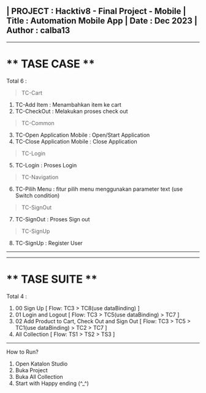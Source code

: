 
| PROJECT : Hacktiv8 - Final Project - Mobile
| Title : Automation Mobile App
| Date : Dec 2023
| Author : calba13
-----------------------------------------------------

-----------------------------------------------------
** TASE CASE **
=====================================================
Total 6 :
> TC-Cart
1. TC-Add Item : Menambahkan item ke cart
2. TC-CheckOut : Melakukan proses check out

> TC-Common 
3. TC-Open Application Mobile : Open/Start Application
4. TC-Close Application Mobile : Close Application
   
> TC-Login 
5. TC-Login : Proses Login

> TC-Navigation
6. TC-Pilih Menu : fitur pilih menu menggunakan parameter text (use Switch condition)
   
> TC-SignOut
7. TC-SignOut : Proses Sign out

> TC-SignUp 
8. TC-SignUp : Register User 
----------------------------------------------------


-----------------------------------------------------
** TASE SUITE **
=====================================================
Total 4 :
1. 00 Sign Up [ Flow: TC3 > TC8(use dataBinding) ]
2. 01 Login and Logout [ Flow: TC3 > TC5(use dataBinding) > TC7 ]
3. 02 Add Product to Cart, Check Out and Sign Out [ Flow: TC3 > TC5 > TC1(use dataBinding) > TC2 > TC7 ]
4. All Collection [ Flow: TS1 > TS2 > TS3 ]
----------------------------------------------------

How to Run?
1. Open Katalon Studio
2. Buka Project 
3. Buka All Collection
4. Start with Happy ending (^_^)
